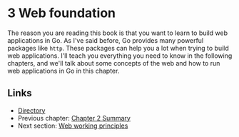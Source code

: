 # 3 Web foundation

The reason you are reading this book is that you want to learn to build web applications in Go. As I've said before, Go provides many powerful packages like `http`. These packages can help you a lot when trying to build web applications. I'll teach you everything you need to know in the following chapters, and we'll talk about some concepts of the web and how to run web applications in Go in this chapter.

## Links

* [Directory](preface.md)
* Previous chapter: [Chapter 2 Summary](02.8.md)
* Next section: [Web working principles](03.1.md)

